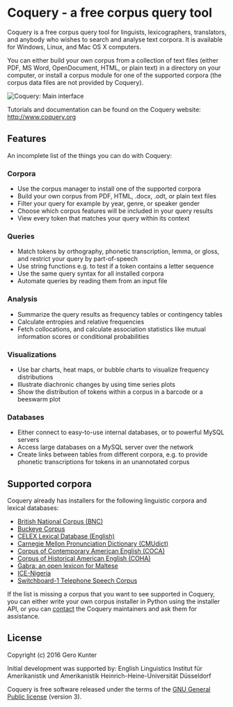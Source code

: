 # Coquery - a free corpus query tool

Coquery is a free corpus query tool for linguists, lexicographers, 
translators, and anybody who wishes to search and analyse text corpora.
It is available for Windows, Linux, and Mac OS X computers.

You can either build your own corpus from a collection of text files (either 
PDF, MS Word, OpenDocument, HTML, or plain text) in a directory on your 
computer, or install a corpus module for one of the supported corpora (the 
corpus data files are not provided by Coquery).

![Coquery: Main interface](http://www.coquery.org/_images/showcase.png)

Tutorials and documentation can be found on the Coquery website: 
    http://www.coquery.org

## Features

An incomplete list of the things you can do with Coquery:

### Corpora
* Use the corpus manager to install one of the supported corpora
* Build your own corpus from PDF, HTML, .docx, .odt, or plain text files
* Filter your query for example by year, genre, or speaker gender
* Choose which corpus features will be included in your query results
* View every token that matches your query within its context

### Queries
* Match tokens by orthography, phonetic transcription, lemma, or gloss, and restrict 
  your query by part-of-speech
* Use string functions e.g. to test if a token contains a letter sequence
* Use the same query syntax for all installed corpora
* Automate queries by reading them from an input file

### Analysis
* Summarize the query results as frequency tables or contingency tables
* Calculate entropies and relative frequencies
* Fetch collocations, and calculate association statistics like mutual 
  information scores or conditional probabilities

### Visualizations

* Use bar charts, heat maps, or bubble charts to visualize frequency 
  distributions
* Illustrate diachronic changes by using time series plots
* Show the distribution of tokens within a corpus in a barcode or a beeswarm 
  plot

### Databases

* Either connect to easy-to-use internal databases, or to powerful MySQL 
  servers
* Access large databases on a MySQL server over the network
* Create links between tables from different corpora, e.g. to provide
  phonetic transcriptions for tokens in an unannotated corpus

## Supported corpora

Coquery already has installers for the following linguistic corpora and 
lexical databases:

* [British National Corpus (BNC)](http://www.natcorp.ox.ac.uk/)
* [Buckeye Corpus](http://buckeyecorpus.osu.edu/)
* [CELEX Lexical Database (English)](https://catalog.ldc.upenn.edu/LDC96L14)
* [Carnegie Mellon Pronunciation Dictionary (CMUdict)](http://www.speech.cs.cmu.edu/cgi-bin/cmudict)
* [Corpus of Contemporary American English (COCA)](http://corpus.byu.edu/coca/)
* [Corpus of Historical American English (COHA)](http://corpus.byu.edu/coha/)
* [Ġabra: an open lexicon for Maltese](http://mlrs.research.um.edu.mt/resources/gabra/)
* [ICE-Nigeria](http://sourceforge.net/projects/ice-nigeria/) 
* [Switchboard-1 Telephone Speech Corpus](https://catalog.ldc.upenn.edu/LDC97S62)

If the list is missing a corpus that you want to see supported in Coquery, 
you can either write your own corpus installer in Python using the installer 
API, or you can [contact](http://www.coquery.org/contact) the Coquery 
maintainers and ask them for assistance.

## License

Copyright (c) 2016 Gero Kunter

Initial development was supported by:
    English Linguistics
    Institut für Amerikanistik und Amerikanistik
    Heinrich-Heine-Universität Düsseldorf
    
Coquery is free software released under the terms of the 
[GNU General Public license](http://www.coquery.org/license) (version 3).
